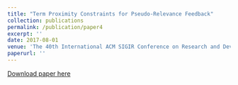 ```yaml
---
title: "Term Proximity Constraints for Pseudo-Relevance Feedback"
collection: publications
permalink: /publication/paper4
excerpt: ''
date: 2017-08-01
venue: 'The 40th International ACM SIGIR Conference on Research and Development in Information Retrieval'
paperurl: ''
---
```



[Download paper here](https://dl.acm.org/doi/pdf/10.1145/3077136.3080728)


